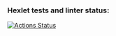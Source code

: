 ### Hexlet tests and linter status:
[![Actions Status](https://github.com/ciquine/layout-designer-project-58/actions/workflows/hexlet-check.yml/badge.svg)](https://github.com/ciquine/layout-designer-project-58/actions)